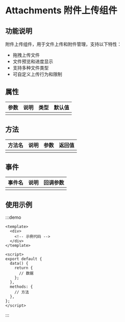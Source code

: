# Attachments 附件上传组件

## 功能说明

附件上传组件，用于文件上传和附件管理，支持以下特性：

- 拖拽上传文件
- 文件预览和进度显示
- 支持多种文件类型
- 可自定义上传行为和限制

## 属性

| 参数 | 说明 | 类型 | 默认值 |
| ---- | ---- | ---- | ------ |
|      |      |      |        |

## 方法

| 方法名 | 说明 | 参数 | 返回值 |
| ------ | ---- | ---- | ------ |
|        |      |      |        |

## 事件

| 事件名 | 说明 | 回调参数 |
| ------ | ---- | -------- |
|        |      |          |

## 使用示例

:::demo

```vue
<template>
  <div>
    <!-- 示例代码 -->
  </div>
</template>

<script>
export default {
  data() {
    return {
      // 数据
    };
  },
  methods: {
    // 方法
  },
};
</script>
```

:::

